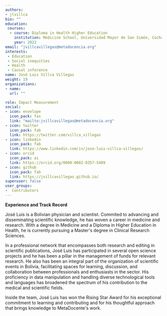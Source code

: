 ```yaml
---
authors:
- jlvillca
bio: ""
education: 
 courses:
  - course: Diploma in Health Higher Education
    institution: Medicine School, Universidad Mayor de San Simón, Cochabamba, Bolivia.
    year: 2022
email: "jvillcavillegas@metadocencia.org"
interests:
 - Education
 - Social inequities
 - Health
 - Causal inference 
name: José Luis Villca Villegas 
weight: 19
organizations:
- name: 
  url: ""

role: Impact Measurement
social:
- icon: envelope
  icon_pack: fas
  link: "mailto:jvillcavillegas@metadocencia.org"
- icon: twitter
  icon_pack: fab
  link: https://twitter.com/villca_villegas
- icon: linkedin
  icon_pack: fab
  link: https://www.linkedin.com/in/jose-luis-villca-villegas/
- icon: orcid
  icon_pack: ai
  link: https://orcid.org/0000-0002-0357-5489
- icon: github
  icon_pack: fab
  link: https://jvillcavillegas.github.io/
superuser: false
user_groups:
-  Contributors
---
```


**Experience and Track Record**

José Luis is a Bolivian physician and scientist. Commited to advancing and disseminating scientific knowledge, he has woven a career in medicine and research. With a degree in Medicine and a Diploma in Higher Education in Health, he is currently pursuing a Master's degree in Clinical Research Sciences. 

In a professional network that encompasses both research and editing in scientific publications, José Luis has participated in several open science projects and he has been a pillar in the management of funds for relevant research. He also has been an integral part of the organization of scientific events in Bolivia, facilitating spaces for learning, discussion, and collaboration between professionals and enthusiasts in the sector. His proficiency in data manipulation and handling diverse technological tools and languages has broadened the spectrum of his contribution to the medical and scientific fields. 

Inside the team, José Luis has won the Rising Star Award for his exceptional commitment to learning and contributing and for his thoughtful approach that brings knowledge to MetaDocente's work.

